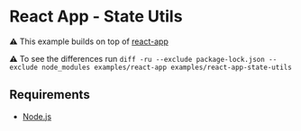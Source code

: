 # React App - State Utils

⚠️ This example builds on top of [react-app](../react-app/)

⚠️ To see the differences run `diff -ru --exclude package-lock.json --exclude node_modules examples/react-app examples/react-app-state-utils`

## Requirements

* [Node.js](../../tools/node-js/README.md)
